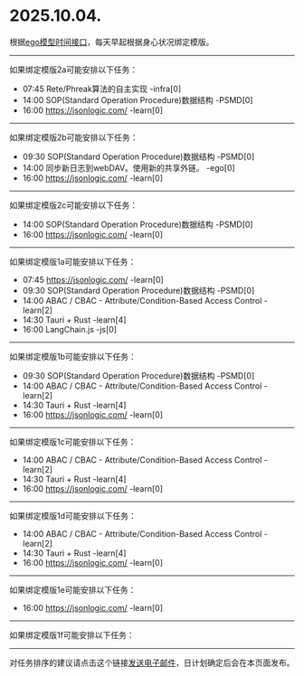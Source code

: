 # 2025.10.04.

根据[ego模型时间接口](https://gitee.com/hyg/blog/blob/master/timeflow.md)，每天早起根据身心状况绑定模版。

---
如果绑定模版2a可能安排以下任务：

- 07:45	Rete/Phreak算法的自主实现 -infra[0]
- 14:00	SOP(Standard Operation Procedure)数据结构 -PSMD[0]
- 16:00	https://jsonlogic.com/ -learn[0]

---
如果绑定模版2b可能安排以下任务：

- 09:30	SOP(Standard Operation Procedure)数据结构 -PSMD[0]
- 14:00	同步新日志到webDAV。使用新的共享外链。 -ego[0]
- 16:00	https://jsonlogic.com/ -learn[0]

---
如果绑定模版2c可能安排以下任务：

- 14:00	SOP(Standard Operation Procedure)数据结构 -PSMD[0]
- 16:00	https://jsonlogic.com/ -learn[0]

---
如果绑定模版1a可能安排以下任务：

- 07:45	https://jsonlogic.com/ -learn[0]
- 09:30	SOP(Standard Operation Procedure)数据结构 -PSMD[0]
- 14:00	ABAC / CBAC - Attribute/Condition-Based Access Control -learn[2]
- 14:30	Tauri + Rust -learn[4]
- 16:00	LangChain.js -js[0]

---
如果绑定模版1b可能安排以下任务：

- 09:30	SOP(Standard Operation Procedure)数据结构 -PSMD[0]
- 14:00	ABAC / CBAC - Attribute/Condition-Based Access Control -learn[2]
- 14:30	Tauri + Rust -learn[4]
- 16:00	https://jsonlogic.com/ -learn[0]

---
如果绑定模版1c可能安排以下任务：

- 14:00	ABAC / CBAC - Attribute/Condition-Based Access Control -learn[2]
- 14:30	Tauri + Rust -learn[4]
- 16:00	https://jsonlogic.com/ -learn[0]

---
如果绑定模版1d可能安排以下任务：

- 14:00	ABAC / CBAC - Attribute/Condition-Based Access Control -learn[2]
- 14:30	Tauri + Rust -learn[4]
- 16:00	https://jsonlogic.com/ -learn[0]

---
如果绑定模版1e可能安排以下任务：

- 16:00	https://jsonlogic.com/ -learn[0]

---
如果绑定模版1f可能安排以下任务：


---
对任务排序的建议请点击这个链接<a href="mailto:huangyg@mars22.com?subject=关于2025.10.04.任务排序的建议&body=date: 2025.10.04.%0D%0Afile: ../../blog/release/time/d.20251004.md%0D%0A---请勿修改邮件主题及以上内容---%0D%0A">发送电子邮件</a>，日计划确定后会在本页面发布。